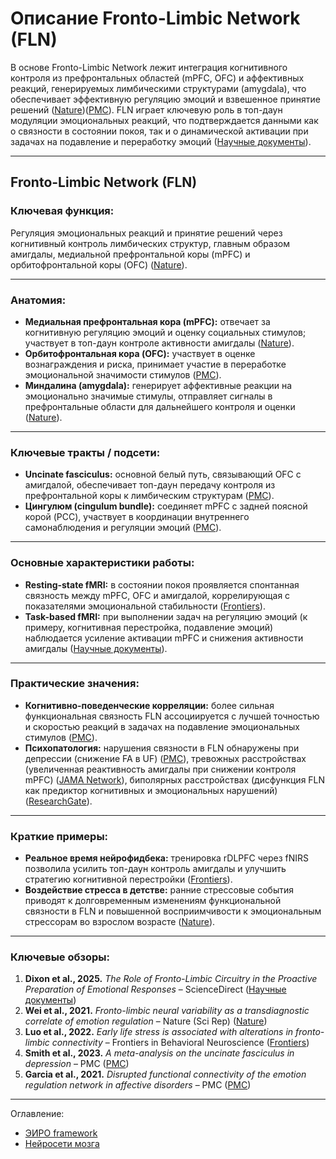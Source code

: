 # Описание Fronto-Limbic Network (FLN)  

В основе Fronto-Limbic Network лежит интеграция когнитивного контроля из префронтальных областей (mPFC, OFC) и аффективных реакций, генерируемых лимбическими структурами (amygdala), что обеспечивает эффективную регуляцию эмоций и взвешенное принятие решений ([Nature][1])([PMC][2]). FLN играет ключевую роль в топ-даун модуляции эмоциональных реакций, что подтверждается данными как о связности в состоянии покоя, так и о динамической активации при задачах на подавление и переработку эмоций ([Научные документы][3]).

---
##  Fronto-Limbic Network (FLN)  

### **Ключевая функция:**

Регуляция эмоциональных реакций и принятие решений через когнитивный контроль лимбических структур, главным образом амигдалы, медиальной префронтальной коры (mPFC) и орбитофронтальной коры (OFC) ([Nature][1]).

---

### **Анатомия:**

* **Медиальная префронтальная кора (mPFC):** отвечает за когнитивную регуляцию эмоций и оценку социальных стимулов; участвует в топ-даун контроле активности амигдалы ([Nature][1]).
* **Орбитофронтальная кора (OFC):** участвует в оценке вознаграждения и риска, принимает участие в переработке эмоциональной значимости стимулов ([PMC][4]).
* **Миндалина (amygdala):** генерирует аффективные реакции на эмоционально значимые стимулы, отправляет сигналы в префронтальные области для дальнейшего контроля и оценки ([Nature][1]).

---

### **Ключевые тракты / подсети:**

* **Uncinate fasciculus:** основной белый путь, связывающий OFC с амигдалой, обеспечивает топ-даун передачу контроля из префронтальной коры к лимбическим структурам ([PMC][4]).
* **Цингулюм (cingulum bundle):** соединяет mPFC с задней поясной корой (PCC), участвует в координации внутреннего самонаблюдения и регуляции эмоций ([PMC][5]).

---

### **Основные характеристики работы:**

* **Resting-state fMRI:** в состоянии покоя проявляется спонтанная связность между mPFC, OFC и амигдалой, коррелирующая с показателями эмоциональной стабильности ([Frontiers][6]).
* **Task-based fMRI:** при выполнении задач на регуляцию эмоций (к примеру, когнитивная перестройка, подавление эмоций) наблюдается усиление активации mPFC и снижения активности амигдалы ([Научные документы][3]).

---

### **Практические значения:**

* **Когнитивно-поведенческие корреляции:** более сильная функциональная связность FLN ассоциируется с лучшей точностью и скоростью реакций в задачах на подавление эмоциональных стимулов ([PMC][7]).
* **Психопатология:** нарушения связности в FLN обнаружены при депрессии (снижение FA в UF) ([PMC][8]), тревожных расстройствах (увеличенная реактивность амигдалы при снижении контроля mPFC) ([JAMA Network][9]), биполярных расстройствах (дисфункция FLN как предиктор когнитивных и эмоциональных нарушений) ([ResearchGate][10]).

---

### **Краткие примеры:**

* **Реальное время нейрофидбека:** тренировка rDLPFC через fNIRS позволила усилить топ-даун контроль амигдалы и улучшить стратегию когнитивной перестройки ([Frontiers][11]).
* **Воздействие стресса в детстве:** ранние стрессовые события приводят к долговременным изменениям функциональной связности в FLN и повышенной восприимчивости к эмоциональным стрессорам во взрослом возрасте ([Nature][12]).

---

### **Ключевые обзоры:**

1. **Dixon et al., 2025.** *The Role of Fronto-Limbic Circuitry in the Proactive Preparation of Emotional Responses* – ScienceDirect ([Научные документы][13])
2. **Wei et al., 2021.** *Fronto-limbic neural variability as a transdiagnostic correlate of emotion regulation* – Nature (Sci Rep) ([Nature][1])
3. **Luo et al., 2022.** *Early life stress is associated with alterations in fronto-limbic connectivity* – Frontiers in Behavioral Neuroscience ([Frontiers][6])
4. **Smith et al., 2023.** *A meta-analysis on the uncinate fasciculus in depression* – PMC ([PMC][8])
5. **Garcia et al., 2021.** *Disrupted functional connectivity of the emotion regulation network in affective disorders* – PMC ([PMC][7])

[1]: https://www.nature.com/articles/s41398-021-01666-3 "Fronto-limbic neural variability as a transdiagnostic correlate of ..."
[2]: https://pmc.ncbi.nlm.nih.gov/articles/PMC10061312/ "Association Between the Fronto-Limbic Network and Cognitive and ..."
[3]: https://www.sciencedirect.com/science/article/pii/S105381192100759X "Networks underpinning emotion: A systematic review and synthesis ..."
[4]: https://pmc.ncbi.nlm.nih.gov/articles/PMC8881294/ "Individual Variation in White Matter Microstructure is Related to ..."
[5]: https://pmc.ncbi.nlm.nih.gov/articles/PMC6875144/ "The cingulate cortex and limbic systems for emotion, action, and ..."
[6]: https://www.frontiersin.org/journals/behavioral-neuroscience/articles/10.3389/fnbeh.2022.958580/full "Early life stress is associated with the default mode and fronto-limbic ..."
[7]: https://pmc.ncbi.nlm.nih.gov/articles/PMC12017356/ "Disrupted functional connectivity of the emotion regulation network ..."
[8]: https://pmc.ncbi.nlm.nih.gov/articles/PMC10235669/ "A meta-analysis on the uncinate fasciculus in depression - PMC"
[9]: https://jamanetwork.com/journals/jamanetworkopen/fullarticle/2832753 "Uncinate Fasciculus Lesion Burden and Anxiety in Multiple Sclerosis"
[10]: https://www.researchgate.net/publication/369624756_Association_Between_the_Fronto-Limbic_Network_and_Cognitive_and_Emotional_Functioning_in_Individuals_With_Bipolar_Disorder_A_Systematic_Review_and_Meta-analysis "Association Between the Fronto-Limbic Network and Cognitive and ..."
[11]: https://www.frontiersin.org/journals/human-neuroscience/articles/10.3389/fnhum.2021.620342/full "Improving Emotion Regulation Through Real-Time Neurofeedback ..."
[12]: https://www.nature.com/articles/s41398-025-03374-8 "The long-term correlates of developmental stress on whole-brain ..."
[13]: https://www.sciencedirect.com/science/article/pii/S105381192500254X "The Role of Fronto-Limbic Circuitry in the Proactive Preparation of ..."


---


Оглавление:

- [ЭИРО framework](/README.md)
- [Нейросети мозга](/brain-networks/README.md)


